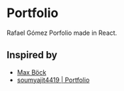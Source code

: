 # Portfolio

Rafael Gómez Porfolio made in React.

## Inspired by

- [Max Böck](https://mxb.dev/)
- [soumyajit4419 | Portfolio](https://soumyajit.vercel.app/about) 